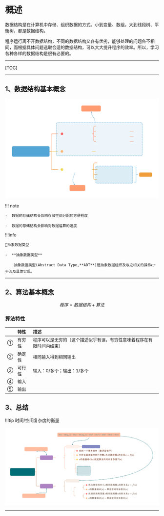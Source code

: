 <h1>
    概述
</h1>



数据结构是在计算机中存储、组织数据的方式。小到变量、数组，大到线段树、平衡树，都是数据结构。

程序运行离不开数据结构，不同的数据结构又各有优劣，能够处理的问题各不相同，而根据具体问题选取合适的数据结构，可以大大提升程序的效率。所以，学习各种各样的数据结构是很有必要的。

---

[TOC]

---

## 1、数据结构基本概念

![数据结构三要素.svg](../assets/images/DSA/ThreeEle.svg)



!!! note
    
    -  数据的存储结构会影响存储空间分配的方便程度
    
    -  数据的存储结构会影响对数据运算的速度 

!!!info

    🌟抽象数据类型

    -  **抽象数据类型**

        抽象数据类型(Abstract Data Type,**ADT**)是抽象数据组织及与之相关的操作👉不涉及具体实现。



---

## 2、算法基本概念

$$
程序=数据结构+算法
$$

### 算法特性



|      | 特性   | 描述                                                         |
| :--- | :----- | :----------------------------------------------------------- |
| ①    | 有穷性 | 程序可以是无穷的（这个描述似乎有误，有穷性意味着程序在有限时间内结束） |
| ②    | 确定性 | 相同输入得到相同输出                                         |
| ③    | 可行性 | 输入：0/多个；输出：1/多个                                   |
| ④    | 输入   |                                                              |
| ⑤    | 输出   |                                                              |

## 3、总结

!!!tip
	时间/空间复杂度的衡量

![算法效率度量](../assets/images/DSA/Measure.svg)

---
